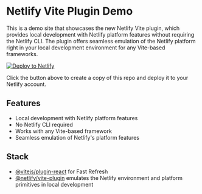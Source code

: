 # Netlify Vite Plugin Demo

This is a demo site that showcases the new Netlify Vite plugin, which provides local development with Netlify platform features without requiring the Netlify CLI. The plugin offers seamless emulation of the Netlify platform right in your local development environment for any Vite-based frameworks.

[![Deploy to Netlify](https://www.netlify.com/img/deploy/button.svg)](https://app.netlify.com/start/deploy?repository=https://github.com/netlify/vite-plugin-demo)

Click the button above to create a copy of this repo and deploy it to your Netlify account.

## Features

- Local development with Netlify platform features
- No Netlify CLI required
- Works with any Vite-based framework
- Seamless emulation of Netlify's platform features

## Stack

- [@vitejs/plugin-react](https://github.com/vitejs/vite-plugin-react/blob/main/packages/plugin-react) for Fast Refresh
- [@netlify/vite-plugin](https://github.com/netlify/primitives/tree/main/packages/vite-plugin)
  emulates the Netlify environment and platform primitives in local development
